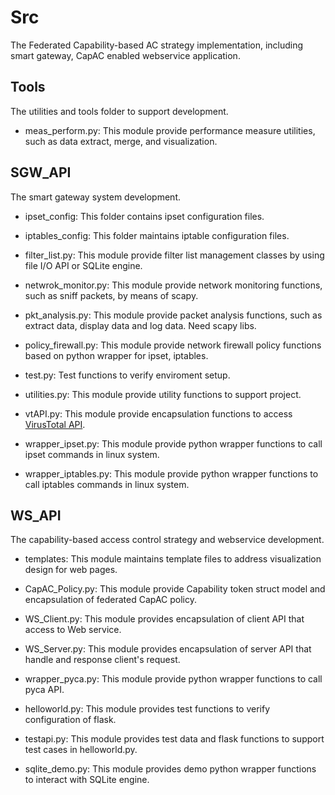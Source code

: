 # Src
The Federated Capability-based AC strategy implementation, including smart gateway, CapAC enabled webservice application.

## Tools
The utilities and tools folder to support development.
* meas_perform.py: This module provide performance measure utilities, such as data extract, merge, and visualization.

## SGW_API
The smart gateway system development.
* ipset_config: This folder contains ipset configuration files.

* iptables_config: This folder maintains iptable configuration files.

* filter_list.py: This module provide filter list management classes by using file I/O API or SQLite engine.

* netwrok_monitor.py: This module provide network monitoring functions, such as sniff packets, by means of scapy.

* pkt_analysis.py: This module provide packet analysis functions, such as extract data, display data and log data. Need scapy libs.

* policy_firewall.py: This module provide network firewall policy functions based on python wrapper for ipset, iptables.

* test.py: Test functions to verify enviroment setup.

* utilities.py: This module provide utility functions to support project.

* vtAPI.py: This module provide encapsulation functions to access [VirusTotal API](https://developers.virustotal.com/v2.0/reference).

* wrapper_ipset.py: This module provide python wrapper functions to call ipset commands in linux system.

* wrapper_iptables.py: This module provide python wrapper functions to call iptables commands in linux system.

## WS_API
The capability-based access control strategy and webservice development.
* templates: This module maintains template files to address visualization design for web pages.

* CapAC_Policy.py: This module provide Capability token struct model and encapsulation of federated CapAC policy.

* WS_Client.py: This module provides encapsulation of client API that access to Web service.

* WS_Server.py: This module provides encapsulation of server API that handle and response client's request.

* wrapper_pyca.py: This module provide python wrapper functions to call pyca API.

* helloworld.py: This module provides test functions to verify configuration of flask.

* testapi.py: This module provides test data and flask functions to support test cases in helloworld.py.

* sqlite_demo.py: This module provides demo python wrapper functions to interact with SQLite engine.
